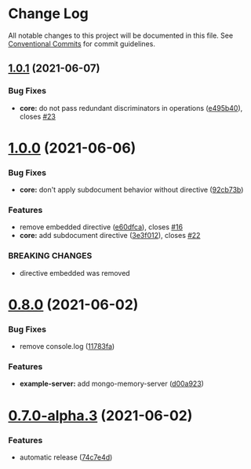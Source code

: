 # Change Log

All notable changes to this project will be documented in this file.
See [Conventional Commits](https://conventionalcommits.org) for commit guidelines.

## [1.0.1](https://gitlab.com/graphexio/graphex/compare/v1.0.0...v1.0.1) (2021-06-07)


### Bug Fixes

* **core:** do not pass redundant discriminators in operations ([e495b40](https://gitlab.com/graphexio/graphex/commit/e495b40)), closes [#23](https://gitlab.com/graphexio/graphex/issues/23)





# [1.0.0](https://gitlab.com/graphexio/graphex/compare/v0.8.0...v1.0.0) (2021-06-06)


### Bug Fixes

* **core:** don't apply subdocument behavior without directive ([92cb73b](https://gitlab.com/graphexio/graphex/commit/92cb73b))


### Features

* remove embedded directive ([e60dfca](https://gitlab.com/graphexio/graphex/commit/e60dfca)), closes [#16](https://gitlab.com/graphexio/graphex/issues/16)
* **core:** add subdocument directive ([3e3f012](https://gitlab.com/graphexio/graphex/commit/3e3f012)), closes [#22](https://gitlab.com/graphexio/graphex/issues/22)


### BREAKING CHANGES

* directive embedded was removed





# [0.8.0](https://gitlab.com/graphexio/graphex/compare/v0.7.0...v0.8.0) (2021-06-02)


### Bug Fixes

* remove console.log ([11783fa](https://gitlab.com/graphexio/graphex/commit/11783fa))


### Features

* **example-server:** add mongo-memory-server ([d00a923](https://gitlab.com/graphexio/graphex/commit/d00a923))





# [0.7.0-alpha.3](https://gitlab.com/graphexio/graphex/compare/v0.7.0-alpha.2...v0.7.0-alpha.3) (2021-06-02)


### Features

* automatic release ([74c7e4d](https://gitlab.com/graphexio/graphex/commit/74c7e4d))
